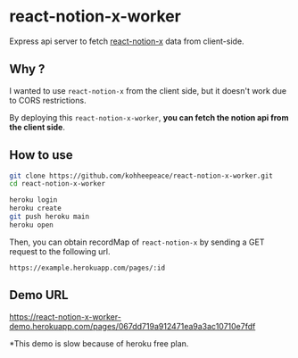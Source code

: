 # react-notion-x-worker
Express api server to fetch [react-notion-x](https://github.com/NotionX/react-notion-x) data from client-side.

## Why ?
I wanted to use `react-notion-x` from the client side, but it doesn't work due to CORS restrictions.

By deploying this `react-notion-x-worker`, **you can fetch the notion api from the client side**.


## How to use
```sh
git clone https://github.com/kohheepeace/react-notion-x-worker.git
cd react-notion-x-worker

heroku login
heroku create
git push heroku main
heroku open
```

Then, you can obtain recordMap of `react-notion-x` by sending a GET request to the following url.

```
https://example.herokuapp.com/pages/:id
```

## Demo URL
https://react-notion-x-worker-demo.herokuapp.com/pages/067dd719a912471ea9a3ac10710e7fdf

*This demo is slow because of heroku free plan.
